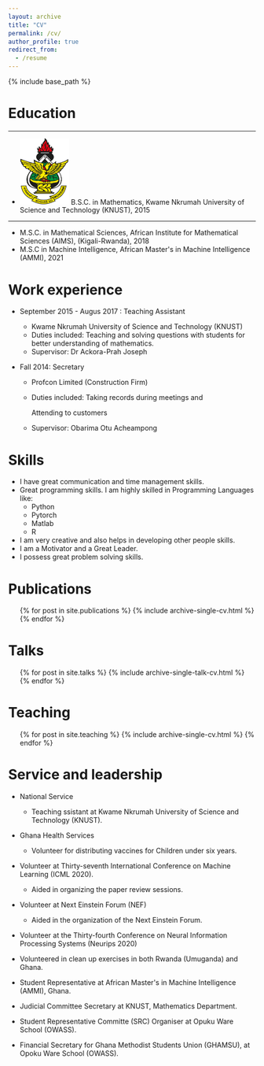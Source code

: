 ```yaml
---
layout: archive
title: "CV"
permalink: /cv/
author_profile: true
redirect_from:
  - /resume
---
```


{% include base_path %}

Education
======

---
 * <img src='/images/knust.png' width='100'>  B.S.C. in Mathematics, Kwame Nkrumah University of Science and Technology (KNUST), 2015
---
* M.S.C. in Mathematical Sciences, African Institute for Mathematical Sciences (AIMS),  (Kigali-Rwanda), 2018
* M.S.C  in Machine Intelligence, African Master's in Machine Intelligence (AMMI), 2021 

Work experience
======
* September 2015 - Augus 2017 : Teaching Assistant
  * Kwame Nkrumah University of Science and Technology (KNUST)
  * Duties included: Teaching and solving questions with students for better understanding of mathematics.
  * Supervisor: Dr Ackora-Prah Joseph

* Fall 2014: Secretary
  * Profcon Limited (Construction Firm)
  * Duties included: Taking records during meetings and 
  
    Attending to customers
  * Supervisor: Obarima Otu Acheampong
  
Skills
======
* I  have great communication and time management skills. 
* Great programming skills. I am highly skilled in Programming Languages like:
  * Python
  * Pytorch
  * Matlab
  * R 
* I am very creative and also helps in developing other people skills.
* I am a Motivator and a Great Leader.
* I possess great problem solving skills.

Publications
======
  <ul>{% for post in site.publications %}
    {% include archive-single-cv.html %}
  {% endfor %}</ul>
  
Talks
======
  <ul>{% for post in site.talks %}
    {% include archive-single-talk-cv.html %}
  {% endfor %}</ul>
  
Teaching
======
  <ul>{% for post in site.teaching %}
    {% include archive-single-cv.html %}
  {% endfor %}</ul>
  
Service and leadership
======
* National Service

  * Teaching ssistant at Kwame Nkrumah University of Science and Technology (KNUST).

* Ghana Health Services

  * Volunteer for distributing vaccines for Children under six years.
  
* Volunteer at Thirty-seventh International Conference on Machine Learning (ICML 2020).
  
  * Aided in organizing the paper review sessions.

* Volunteer at Next Einstein Forum (NEF)

  * Aided in the organization of the Next Einstein Forum.
  
* Volunteer at the Thirty-fourth Conference on Neural Information Processing Systems (Neurips 2020)
  
* Volunteered in clean up exercises  in both Rwanda (Umuganda) and Ghana.

* Student Representative  at African Master's in Machine Intelligence (AMMI), Ghana.

* Judicial Committee Secretary at KNUST, Mathematics Department.

* Student Representative Committe (SRC) Organiser at Opuku Ware School (OWASS).

* Financial Secretary for Ghana Methodist Students Union (GHAMSU), at Opoku Ware School (OWASS).

